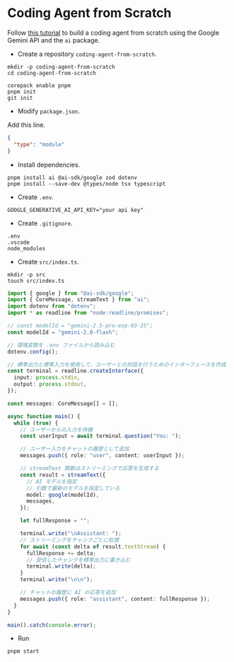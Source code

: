 # Coding Agent from Scratch

Follow [this tutorial](https://azukiazusa.dev/blog/build-your-own-coding-ai-agent/) to build a coding agent from scratch using the Google Gemini API and the `ai` package.

- Create a repository `coding-agent-from-scratch`.

```shell
mkdir -p coding-agent-from-scratch
cd coding-agent-from-scratch

corepack enable pnpm
pnpm init
git init
```

- Modify `package.json`.

Add this line.

```json
{
  "type": "module"
}
```

- Install dependencies.

```shell
pnpm install ai @ai-sdk/google zod dotenv
pnpm install --save-dev @types/node tsx typescript
```

- Create `.env`.

```shell
GOOGLE_GENERATIVE_AI_API_KEY="your api key"
```

- Create `.gitignore`.

```gitignore
.env
.vscode
node_modules
```

- Create `src/index.ts`.

```shell
mkdir -p src
touch src/index.ts
```

```typescript
import { google } from "@ai-sdk/google";
import { CoreMessage, streamText } from "ai";
import dotenv from "dotenv";
import * as readline from "node:readline/promises";

// const modelId = "gemini-2.5-pro-exp-03-25";
const modelId = "gemini-2.0-flash";

// 環境変数を .env ファイルから読み込む
dotenv.config();

// 標準出力と標準入力を使用して、ユーザーとの対話を行うためのインターフェースを作成
const terminal = readline.createInterface({
  input: process.stdin,
  output: process.stdout,
});

const messages: CoreMessage[] = [];

async function main() {
  while (true) {
    // ユーザーからの入力を待機
    const userInput = await terminal.question("You: ");

    // ユーザー入力をチャットの履歴として追加
    messages.push({ role: "user", content: userInput });

    // streamText 関数はストリーミングで応答を生成する
    const result = streamText({
      // AI モデルを指定
      // 引数で最新のモデルを指定している
      model: google(modelId),
      messages,
    });

    let fullResponse = "";

    terminal.write("\nAssistant: ");
    // ストリーミングをチャンクごとに処理
    for await (const delta of result.textStream) {
      fullResponse += delta;
      // 受信したチャンクを標準出力に書き込む
      terminal.write(delta);
    }
    terminal.write("\n\n");

    // チャットの履歴に AI の応答を追加
    messages.push({ role: "assistant", content: fullResponse });
  }
}

main().catch(console.error);
```

- Run

```shell
pnpm start
```
